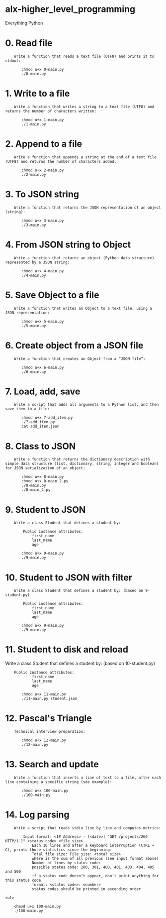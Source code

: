 # alx-higher_level_programming
Everything Python


# 0. Read file

        Write a function that reads a text file (UTF8) and prints it to stdout:

<ul>

        chmod u+x 0-main.py
        ./0-main.py

</ul>

# 1. Write to a file

        Write a function that writes a string to a text file (UTF8) and returns the number of characters written:

<ul>

        chmod u+x 1-main.py
        ./1-main.py

</ul>

# 2. Append to a file

        Write a function that appends a string at the end of a text file (UTF8) and returns the number of characters added:


<ul>

        chmod u+x 2-main.py
        ./2-main.py

</ul>

# 3. To JSON string

        Write a function that returns the JSON representation of an object (string):

<ul>

        chmod u+x 3-main.py
        ./3-main.py

</ul>

# 4. From JSON string to Object


        Write a function that returns an object (Python data structure) represented by a JSON string:

<ul>

        chmod u+x 4-main.py
        ./4-main.py

</ul>

# 5. Save Object to a file

        Write a function that writes an Object to a text file, using a JSON representation:

<ul>

        chmod u+x 5-main.py
        ./5-main.py

</ul>

# 6. Create object from a JSON file

        Write a function that creates an Object from a “JSON file”:

<ul>

        chmod u+x 6-main.py
        ./6-main.py

</ul>

# 7. Load, add, save

        Write a script that adds all arguments to a Python list, and then save them to a file:


<ul>

        chmod u+x 7-add_item.py
        ./7-add_item.py
        cat add_item.json

</ul>

# 8. Class to JSON


        Write a function that returns the dictionary description with simple data structure (list, dictionary, string, integer and boolean) for JSON serialization of an object:

<ul>

        chmod u+x 8-main.py
        chmod u+x 8-main_2.py
        ./8-main.py
        ./8-main_2.py

</ul>



# 9. Student to JSON


        Write a class Student that defines a student by:

            Public instance attributes:
                first_name
                last_name
                age

<ul>

        chmod u+x 9-main.py
        ./9-main.py

</ul>

# 10. Student to JSON with filter


        Write a class Student that defines a student by: (based on 9-student.py)

            Public instance attributes:
                first_name
                last_name
                age

<ul>

        chmod u+x 9-main.py
        ./9-main.py

</ul>

# 11. Student to disk and reload


Write a class Student that defines a student by: (based on 10-student.py)

        Public instance attributes:
                first_name
                last_name
                age

<ul>

        chmod u+x 11-main.py
        ./11-main.py student.json

</ul>

# 12. Pascal's Triangle


        Technical interview preparation:

<ul>

        chmod u+x 12-main.py
        ./12-main.py

</ul>


# 13. Search and update

        Write a function that inserts a line of text to a file, after each line containing a specific string (see example):

<ul>

        chmod u+x 100-main.py
        ./100-main.py

</ul>


# 14. Log parsing


        Write a script that reads stdin line by line and computes metrics:

            Input format: <IP Address> - [<date>] "GET /projects/260 HTTP/1.1" <status code> <file size>
                Each 10 lines and after a keyboard interruption (CTRL + C), prints those statistics since the beginning:
                Total file size: File size: <total size>
                where is the sum of all previous (see input format above)
                Number of lines by status code:
                possible status code: 200, 301, 400, 401, 403, 404, 405 and 500
                if a status code doesn’t appear, don’t print anything for this status code
                format: <status code>: <number>
                status codes should be printed in ascending order

    <ul>

        chmod u+x 100-main.py
        ./100-main.py

</ul>